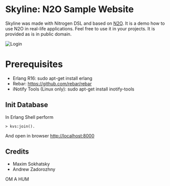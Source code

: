 Skyline: N2O Sample Website
===========================

Skyline was made with Nitrogen DSL and based on [N2O](https://github.com/5HT/n2o).
It is a demo how to use N2O in real-life applications.
Feel free to use it in your projects. It is provided as is in public domain.

![Login](http://synrc.com/lj/N2O+Bootstrap.png)

Prerequisites
=============

* Erlang R16: sudo apt-get install erlang
* Rebar: https://github.com/rebar/rebar
* iNotify Tools (Linux only): sudo apt-get install inotify-tools

Init Database
-------------

In Erlang Shell perform

    > kvs:join().

And open in browser [http://localhost:8000](http://localhost:8000)

Credits
-------

* Maxim Sokhatsky
* Andrew Zadorozhny

OM A HUM
